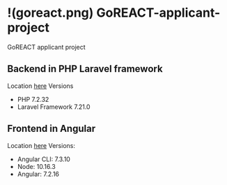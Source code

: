 # !(goreact.png) GoREACT-applicant-project
GoREACT applicant project

## Backend in PHP Laravel framework
Location [here](backend)
Versions
* PHP 7.2.32
* Laravel Framework 7.21.0

## Frontend in Angular
Location [here](frontend)
Versions:
* Angular CLI: 7.3.10
* Node: 10.16.3
* Angular: 7.2.16